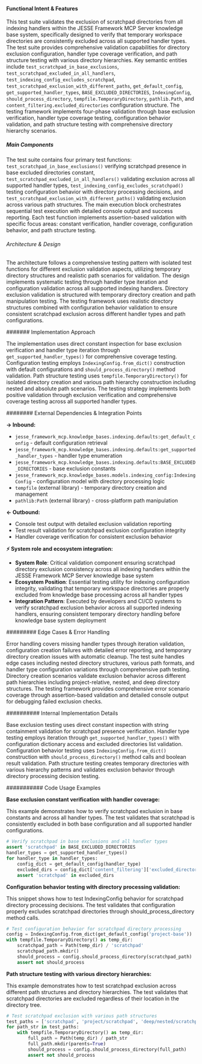 <!-- CACHE_METADATA_START -->
<!-- Source File: {PROJECT_ROOT}/jesse-framework-mcp/tests/test_scratchpad_exclusion.py -->
<!-- Cached On: 2025-07-06T19:42:40.988718 -->
<!-- Source Modified: 2025-07-06T10:29:38.142754 -->
<!-- Cache Version: 1.0 -->
<!-- CACHE_METADATA_END -->

#### Functional Intent & Features

This test suite validates the exclusion of scratchpad directories from all indexing handlers within the JESSE Framework MCP Server knowledge base system, specifically designed to verify that temporary workspace directories are consistently excluded across all supported handler types. The test suite provides comprehensive validation capabilities for directory exclusion configuration, handler type coverage verification, and path structure testing with various directory hierarchies. Key semantic entities include `test_scratchpad_in_base_exclusions`, `test_scratchpad_excluded_in_all_handlers`, `test_indexing_config_excludes_scratchpad`, `test_scratchpad_exclusion_with_different_paths`, `get_default_config`, `get_supported_handler_types`, `BASE_EXCLUDED_DIRECTORIES`, `IndexingConfig`, `should_process_directory`, `tempfile.TemporaryDirectory`, `pathlib.Path`, and `content_filtering.excluded_directories` configuration structure. The testing framework implements four-phase validation through base exclusion verification, handler type coverage testing, configuration behavior validation, and path structure testing with comprehensive directory hierarchy scenarios.

##### Main Components

The test suite contains four primary test functions: `test_scratchpad_in_base_exclusions()` verifying scratchpad presence in base excluded directories constant, `test_scratchpad_excluded_in_all_handlers()` validating exclusion across all supported handler types, `test_indexing_config_excludes_scratchpad()` testing configuration behavior with directory processing decisions, and `test_scratchpad_exclusion_with_different_paths()` validating exclusion across various path structures. The main execution block orchestrates sequential test execution with detailed console output and success reporting. Each test function implements assertion-based validation with specific focus areas: constant verification, handler coverage, configuration behavior, and path structure testing.

###### Architecture & Design

The architecture follows a comprehensive testing pattern with isolated test functions for different exclusion validation aspects, utilizing temporary directory structures and realistic path scenarios for validation. The design implements systematic testing through handler type iteration and configuration validation across all supported indexing handlers. Directory exclusion validation is structured with temporary directory creation and path manipulation testing. The testing framework uses realistic directory structures combined with configuration behavior validation to ensure consistent scratchpad exclusion across different handler types and path configurations.

####### Implementation Approach

The implementation uses direct constant inspection for base exclusion verification and handler type iteration through `get_supported_handler_types()` for comprehensive coverage testing. Configuration testing employs `IndexingConfig.from_dict()` construction with default configurations and `should_process_directory()` method validation. Path structure testing uses `tempfile.TemporaryDirectory()` for isolated directory creation and various path hierarchy construction including nested and absolute path scenarios. The testing strategy implements both positive validation through exclusion verification and comprehensive coverage testing across all supported handler types.

######## External Dependencies & Integration Points

**→ Inbound:**
- `jesse_framework_mcp.knowledge_bases.indexing.defaults:get_default_config` - default configuration retrieval
- `jesse_framework_mcp.knowledge_bases.indexing.defaults:get_supported_handler_types` - handler type enumeration
- `jesse_framework_mcp.knowledge_bases.indexing.defaults:BASE_EXCLUDED_DIRECTORIES` - base exclusion constants
- `jesse_framework_mcp.knowledge_bases.models.indexing_config:IndexingConfig` - configuration model with directory processing logic
- `tempfile` (external library) - temporary directory creation and management
- `pathlib:Path` (external library) - cross-platform path manipulation

**← Outbound:**
- Console test output with detailed exclusion validation reporting
- Test result validation for scratchpad exclusion configuration integrity
- Handler coverage verification for consistent exclusion behavior

**⚡ System role and ecosystem integration:**
- **System Role**: Critical validation component ensuring scratchpad directory exclusion consistency across all indexing handlers within the JESSE Framework MCP Server knowledge base system
- **Ecosystem Position**: Essential testing utility for indexing configuration integrity, validating that temporary workspace directories are properly excluded from knowledge base processing across all handler types
- **Integration Pattern**: Executed by developers and CI/CD systems to verify scratchpad exclusion behavior across all supported indexing handlers, ensuring consistent temporary directory handling before knowledge base system deployment

######### Edge Cases & Error Handling

Error handling covers missing handler types through iteration validation, configuration creation failures with detailed error reporting, and temporary directory creation issues with automatic cleanup. The test suite handles edge cases including nested directory structures, various path formats, and handler type configuration variations through comprehensive path testing. Directory creation scenarios validate exclusion behavior across different path hierarchies including project-relative, nested, and deep directory structures. The testing framework provides comprehensive error scenario coverage through assertion-based validation and detailed console output for debugging failed exclusion checks.

########## Internal Implementation Details

Base exclusion testing uses direct constant inspection with string containment validation for scratchpad presence verification. Handler type testing employs iteration through `get_supported_handler_types()` with configuration dictionary access and excluded directories list validation. Configuration behavior testing uses `IndexingConfig.from_dict()` construction with `should_process_directory()` method calls and boolean result validation. Path structure testing creates temporary directories with various hierarchy patterns and validates exclusion behavior through directory processing decision testing.

########### Code Usage Examples

**Base exclusion constant verification with handler coverage:**

This example demonstrates how to verify scratchpad exclusion in base constants and across all handler types. The test validates that scratchpad is consistently excluded in both base configuration and all supported handler configurations.

```python
# Verify scratchpad in base exclusions and all handler types
assert 'scratchpad' in BASE_EXCLUDED_DIRECTORIES
handler_types = get_supported_handler_types()
for handler_type in handler_types:
    config_dict = get_default_config(handler_type)
    excluded_dirs = config_dict['content_filtering']['excluded_directories']
    assert 'scratchpad' in excluded_dirs
```

**Configuration behavior testing with directory processing validation:**

This snippet shows how to test IndexingConfig behavior for scratchpad directory processing decisions. The test validates that configuration properly excludes scratchpad directories through should_process_directory method calls.

```python
# Test configuration behavior for scratchpad directory processing
config = IndexingConfig.from_dict(get_default_config('project-base'))
with tempfile.TemporaryDirectory() as temp_dir:
    scratchpad_path = Path(temp_dir) / 'scratchpad'
    scratchpad_path.mkdir()
    should_process = config.should_process_directory(scratchpad_path)
    assert not should_process
```

**Path structure testing with various directory hierarchies:**

This example demonstrates how to test scratchpad exclusion across different path structures and directory hierarchies. The test validates that scratchpad directories are excluded regardless of their location in the directory tree.

```python
# Test scratchpad exclusion with various path structures
test_paths = ['scratchpad', 'project/scratchpad', 'deep/nested/scratchpad']
for path_str in test_paths:
    with tempfile.TemporaryDirectory() as temp_dir:
        full_path = Path(temp_dir) / path_str
        full_path.mkdir(parents=True)
        should_process = config.should_process_directory(full_path)
        assert not should_process
```